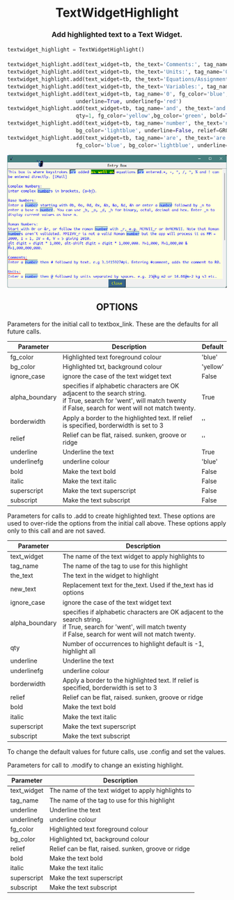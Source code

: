 <h1 align="center">TextWidgetHighlight</h1>

<h3 align="center">Add highlighted text to a Text Widget.</h3>

```Python
textwidget_highlight = TextWidgetHighlight()

textwidget_highlight.add(text_widget=tb, the_text='Comments:', tag_name='0')
textwidget_highlight.add(text_widget=tb, the_text='Units:', tag_name='0')
textwidget_highlight.add(text_widget=tb, the_text='Equations/Assignments:', tag_name='0')
textwidget_highlight.add(text_widget=tb, the_text='Variables:', tag_name='0')
textwidget_highlight.add(text_widget=tb, tag_name='0', fg_color='blue', bg_color='lightyellow',
                      underline=True, underlinefg='red')
textwidget_highlight.add(text_widget=tb, tag_name='and', the_text='and', new_text='as well as',
                      qty=1, fg_color='yellow',bg_color='green', bold=True, relief=RAISED)
textwidget_highlight.add(text_widget=tb, tag_name='number', the_text='number', fg_color='blue',
                      bg_color='lightblue', underline=False, relief=GROOVE)
textwidget_highlight.add(text_widget=tb, tag_name='are', the_text='are',
                      fg_color='blue', bg_color='lightblue', underline=False, relief=SUNKEN, qty=2)
```
![Screenshot](https://github.com/Crystalline-Entity/TextWidgetHighlight/blob/main/textwidgethighlight_messagebox.png)

<h2 align='center'> OPTIONS </h2>
<div align='left'>

Parameters for the initial call to textbox_link. These are the defaults for all future calls.

  | **Parameter** | **Description** | **Default** |
  | --- | --- | --- |
  | fg_color | Highlighted text foreground colour | 'blue' |
  | bg_color | Highlighted txt, background colour | 'yellow' |
  | ignore_case | ignore the case of the text widget text| False |
  | alpha_boundary | specifies if alphabetic characters are OK adjacent to the search string.<br>if True, search for 'went', will match twenty<br>if False, search for went will not match twenty. | True |
  | borderwidth | Apply a border to the highlighted text. If relief is specified, borderwidth is set to 3 | '' |
  | relief | Relief can be flat, raised. sunken, groove or ridge | '' |
  | underline | Underline the text | True |
  | underlinefg | underline colour | 'blue' |
  | bold | Make the text bold | False |
  | italic | Make the text italic | False |
  | superscript | Make the text superscript | False |
  | subscript | Make the text subscript | False |
  

 
Parameters for calls to .add to create highlighted text.
These options are used to over-ride the options from the initial call above. These options apply only to this
call and are not saved.

  | **Parameter** | **Description** |
  | --- | --- |
  | text_widget |  The name of the text widget to apply highlights to |
  | tag_name | The name of the tag to use for this highlight|
  | the_text | The text in the widget to highlight |
  | new_text | Replacement text for the_text. Used if the_text has id options |
  | ignore_case | ignore the case of the text widget text| False |
  | alpha_boundary | specifies if alphabetic characters are OK adjacent to the search string.<br>if True, search for 'went', will match twenty<br>if False, search for went will not match twenty. | True |
  | qty |  Number of occurrences to highlight default is -1,  highlight all|
  | underline | Underline the text |
  | underlinefg | underline colour |
  | borderwidth | Apply a border to the highlighted text. If relief is specified, borderwidth is set to 3 |
  | relief | Relief can be flat, raised. sunken, groove or ridge |
  | bold | Make the text bold |
  | italic | Make the text italic |
  | superscript | Make the text superscript |
  | subscript | Make the text subscript |

To change the default values for future calls, use .config and set the values.

Parameters for call to .modify to change an existing highlight.

  | **Parameter** | **Description** |
  | --- | --- |
  | text_widget |  The name of the text widget to apply highlights to |
  | tag_name | The name of the tag to use for this highlight|
  | underline | Underline the text |
  | underlinefg | underline colour |
  | fg_color | Highlighted text foreground colour |
  | bg_color | Highlighted txt, background colour |
  | relief | Relief can be flat, raised. sunken, groove or ridge |
  | bold | Make the text bold |
  | italic | Make the text italic |
  | superscript | Make the text superscript |
  | subscript | Make the text subscript |

